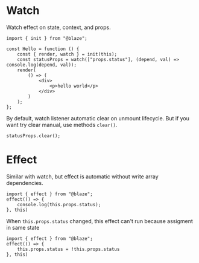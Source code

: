 # Watch

Watch effect on state, context, and props.

```tsx
import { init } from "@blaze";

const Hello = function () {
    const { render, watch } = init(this);
	const statusProps = watch(["props.status"], (depend, val) => console.log(depend, val));
    render(
        () => (
            <div>
                <p>hello world</p>
            </div>
        )
    );
};
```

By default, watch listener automatic clear on unmount lifecycle. But if you want try clear manual, use methods `clear()`.

```tsx
statusProps.clear();
```

# Effect

Similar with watch, but effect is automatic without write array dependencies.

```tsx
import { effect } from "@blaze";
effect(() => {
    console.log(this.props.status);
}, this)
```


When `this.props.status` changed, this effect can't run because assigment in same state

```tsx
import { effect } from "@blaze";
effect(() => {
    this.props.status = !this.props.status
}, this)
```